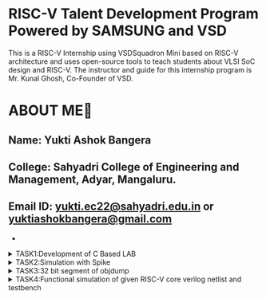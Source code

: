 # RISC-V Talent Development Program Powered by SAMSUNG and VSD
This is a RISC-V Internship using VSDSquadron Mini based  on RISC-V architecture and uses open-source tools to teach students about VLSI SoC design and RISC-V. The instructor and guide for this internship program is Mr. Kunal Ghosh, Co-Founder of VSD.

# ABOUT ME🚀
Name: Yukti Ashok Bangera
-
College: Sahyadri College of Engineering and Management, Adyar, Mangaluru.
-
Email ID: yukti.ec22@sahyadri.edu.in or yuktiashokbangera@gmail.com
-
-
<details>
<summary>TASK1:Development of C Based LAB</summary>
 https://github.com/Yukti-Sahyadri-ECE/samsung-riscv/tree/main/Task1
</details>
 <details>
<summary>TASK2:Simulation with Spike</summary>
https://github.com/Yukti-Sahyadri-ECE/samsung-riscv/tree/main/Task2
 </details>
 <details>
<summary>TASK3:32 bit segment of objdump</summary>
https://github.com/Yukti-Sahyadri-ECE/samsung-riscv/tree/main/Task3
 </details>
<details>
<summary>TASK4:Functional simulation of given RISC-V core verilog netlist and testbench
</summary>
https://github.com/Yukti-Sahyadri-ECE/samsung-riscv/tree/main/Task4
</details>
